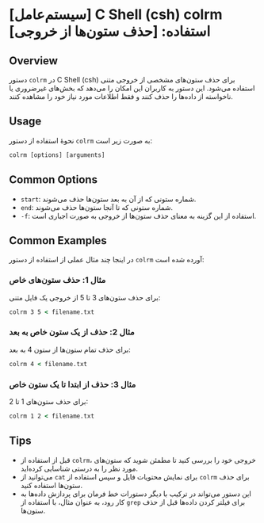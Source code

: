 # [سیستم‌عامل] C Shell (csh) colrm استفاده: [حذف ستون‌ها از خروجی]

## Overview
دستور `colrm` در C Shell (csh) برای حذف ستون‌های مشخصی از خروجی متنی استفاده می‌شود. این دستور به کاربران این امکان را می‌دهد که بخش‌های غیرضروری یا ناخواسته از داده‌ها را حذف کنند و فقط اطلاعات مورد نیاز خود را مشاهده کنند.

## Usage
نحوۀ استفاده از دستور `colrm` به صورت زیر است:

```csh
colrm [options] [arguments]
```

## Common Options
- `start`: شماره ستونی که از آن به بعد ستون‌ها حذف می‌شوند.
- `end`: شماره ستونی که تا آنجا ستون‌ها حذف می‌شوند.
- `-f`: استفاده از این گزینه به معنای حذف ستون‌ها از خروجی به صورت اجباری است.

## Common Examples
در اینجا چند مثال عملی از استفاده از دستور `colrm` آورده شده است:

### مثال 1: حذف ستون‌های خاص
برای حذف ستون‌های 3 تا 5 از خروجی یک فایل متنی:

```csh
colrm 3 5 < filename.txt
```

### مثال 2: حذف از یک ستون خاص به بعد
برای حذف تمام ستون‌ها از ستون 4 به بعد:

```csh
colrm 4 < filename.txt
```

### مثال 3: حذف از ابتدا تا یک ستون خاص
برای حذف ستون‌های 1 تا 2:

```csh
colrm 1 2 < filename.txt
```

## Tips
- قبل از استفاده از `colrm`، خروجی خود را بررسی کنید تا مطمئن شوید که ستون‌های مورد نظر را به درستی شناسایی کرده‌اید.
- می‌توانید از `cat` برای نمایش محتویات فایل و سپس استفاده از `colrm` برای حذف ستون‌ها استفاده کنید.
- این دستور می‌تواند در ترکیب با دیگر دستورات خط فرمان برای پردازش داده‌ها به کار رود، به عنوان مثال، با استفاده از `grep` برای فیلتر کردن داده‌ها قبل از حذف ستون‌ها.